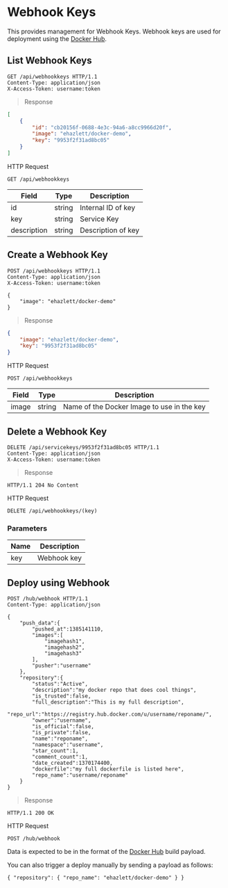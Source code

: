 # Webhook Keys
This provides management for Webhook Keys.  Webhook keys are used
for deployment using the [Docker Hub](https://hub.docker.com/).

## List Webhook Keys

```http
GET /api/webhookkeys HTTP/1.1
Content-Type: application/json
X-Access-Token: username:token
```

> Response

```json
[
    {
        "id": "cb20156f-0688-4e3c-94a6-a8cc9966d20f",
        "image": "ehazlett/docker-demo",
        "key": "9953f2f31ad8bc05"
    }
]
```

HTTP Request

`GET /api/webhookkeys`

Field | Type | Description
-----|-----|-----
id | string | Internal ID of key
key | string | Service Key
description | string | Description of key

## Create a Webhook Key
```http
POST /api/webhookkeys HTTP/1.1
Content-Type: application/json
X-Access-Token: username:token

{
    "image": "ehazlett/docker-demo"
}
```

> Response

```json
{
    "image": "ehazlett/docker-demo",
    "key": "9953f2f31ad8bc05"
}
```

HTTP Request

`POST /api/webhookkeys`

Field | Type | Description
-----|-----|-----
image | string | Name of the Docker Image to use in the key

## Delete a Webhook Key
```http
DELETE /api/servicekeys/9953f2f31ad8bc05 HTTP/1.1
Content-Type: application/json
X-Access-Token: username:token
```

> Response

```http
HTTP/1.1 204 No Content
```

HTTP Request

`DELETE /api/webhookkeys/(key)`

### Parameters

Name | Description
-----|-----
key | Webhook key

## Deploy using Webhook
```http
POST /hub/webhook HTTP/1.1
Content-Type: application/json

{
    "push_data":{
        "pushed_at":1385141110,
        "images":[
            "imagehash1",
            "imagehash2",
            "imagehash3"
        ],
        "pusher":"username"
    },
    "repository":{
        "status":"Active",
        "description":"my docker repo that does cool things",
        "is_trusted":false,
        "full_description":"This is my full description",
        "repo_url":"https://registry.hub.docker.com/u/username/reponame/",
        "owner":"username",
        "is_official":false,
        "is_private":false,
        "name":"reponame",
        "namespace":"username",
        "star_count":1,
        "comment_count":1,
        "date_created":1370174400,
        "dockerfile":"my full dockerfile is listed here",
        "repo_name":"username/reponame"
    }
}
```

> Response

```http
HTTP/1.1 200 OK
```

HTTP Request

`POST /hub/webhook`

Data is expected to be in the format of the [Docker Hub](https://docs.docker.com/docker-hub/builds/) build payload.

<aside class="notice">
You can also trigger a deploy manually by sending a payload as follows:
</aside>

`
{
    "repository": {
        "repo_name": "ehazlett/docker-demo"
    }
}
`
